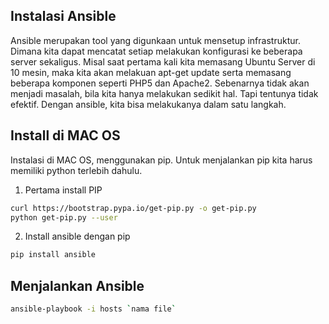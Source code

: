 ## Instalasi Ansible


Ansible merupakan tool yang digunkaan untuk mensetup infrastruktur. Dimana kita dapat mencatat setiap melakukan konfigurasi ke beberapa server sekaligus. Misal saat pertama kali kita memasang Ubuntu Server di 10 mesin, maka kita akan melakuan apt-get update serta memasang beberapa komponen seperti PHP5 dan Apache2. Sebenarnya tidak akan menjadi masalah, bila kita hanya melakukan sedikit hal. Tapi tentunya tidak efektif. Dengan ansible, kita bisa melakukanya dalam satu langkah.

## Install di MAC OS

Instalasi di MAC OS, menggunakan pip. Untuk menjalankan pip kita harus memiliki python terlebih dahulu.
1. Pertama install PIP
```sh
curl https://bootstrap.pypa.io/get-pip.py -o get-pip.py
python get-pip.py --user
```

2. Install ansible dengan pip
```sh
pip install ansible
```

## Menjalankan Ansible

```sh
ansible-playbook -i hosts `nama file`
```
